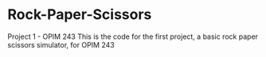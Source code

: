 # Rock-Paper-Scissors
Project 1 - OPIM 243
This is the code for the first project, a basic rock paper scissors simulator, for OPIM 243
